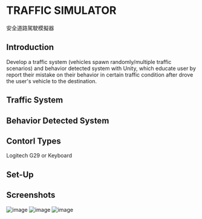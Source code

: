 # TRAFFIC SIMULATOR

安全道路駕駛模擬器

## Introduction

Develop a traffic system (vehicles spawn randomly/multiple traffic scenarios) and behavior detected system with Unity, which educate user by report their mistake on their behavior in certain traffic condition after drove the user's vehicle to the destination.

## Traffic System


## Behavior Detected System


## Contorl Types

Logitech G29 or Keyboard

## Set-Up


## Screenshots

![image](https://github.com/holydarktank2/Graduation-Project/blob/main/screenshots/Screenshot1.PNG)
![image](https://github.com/holydarktank2/Graduation-Project/blob/main/screenshots/Screenshot2.PNG)
![image](https://github.com/holydarktank2/Graduation-Project/blob/main/screenshots/Screenshot3.gif)